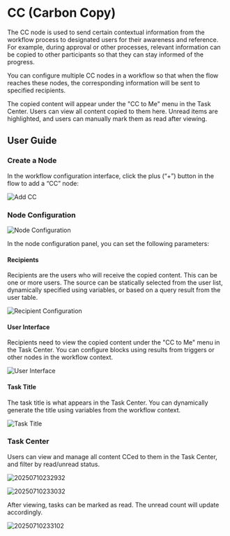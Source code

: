 # CC (Carbon Copy)

<PluginInfo name="workflow-cc" link="/handbook/workflow-cc" commercial="true"></PluginInfo>

The CC node is used to send certain contextual information from the workflow process to designated users for their awareness and reference. For example, during approval or other processes, relevant information can be copied to other participants so that they can stay informed of the progress.

You can configure multiple CC nodes in a workflow so that when the flow reaches these nodes, the corresponding information will be sent to specified recipients.

The copied content will appear under the "CC to Me" menu in the Task Center. Users can view all content copied to them here. Unread items are highlighted, and users can manually mark them as read after viewing.

## User Guide

### Create a Node

In the workflow configuration interface, click the plus (“+”) button in the flow to add a “CC” node:

![Add CC](https://static-docs.nocobase.com/20250710222842.png)

### Node Configuration

![Node Configuration](https://static-docs.nocobase.com/20250710224041.png)

In the node configuration panel, you can set the following parameters:

#### Recipients

Recipients are the users who will receive the copied content. This can be one or more users. The source can be statically selected from the user list, dynamically specified using variables, or based on a query result from the user table.

![Recipient Configuration](https://static-docs.nocobase.com/20250710224421.png)

#### User Interface

Recipients need to view the copied content under the "CC to Me" menu in the Task Center. You can configure blocks using results from triggers or other nodes in the workflow context.

![User Interface](https://static-docs.nocobase.com/20250710225400.png)

#### Task Title

The task title is what appears in the Task Center. You can dynamically generate the title using variables from the workflow context.

![Task Title](https://static-docs.nocobase.com/20250710225603.png)

### Task Center

Users can view and manage all content CCed to them in the Task Center, and filter by read/unread status.

![20250710232932](https://static-docs.nocobase.com/20250710232932.png)

![20250710233032](https://static-docs.nocobase.com/20250710233032.png)

After viewing, tasks can be marked as read. The unread count will update accordingly.

![20250710233102](https://static-docs.nocobase.com/20250710233102.png)
